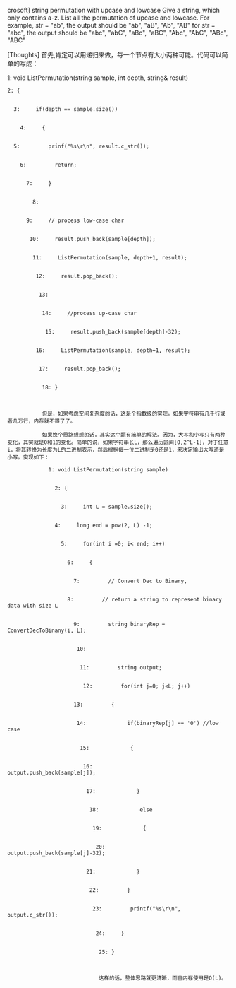 crosoft] string permutation with upcase and lowcase
Give a string, which only contains a-z. List all the permutation of upcase and lowcase.
For example, str = "ab",  the output should be
"ab", "aB", "Ab", "AB"
for str = "abc", the output should be
"abc", "abC", "aBc", "aBC", "Abc", "AbC", "ABc", "ABC"

[Thoughts]
首先,肯定可以用递归来做，每一个节点有大小两种可能。代码可以简单的写成：

  1: void ListPermutation(string sample, int depth, string& result)


    2: {


      3:     if(depth == sample.size())


        4:     {


	  5:         prinf("%s\r\n", result.c_str());


	    6:         return;


	      7:     }


	        8:     


		  9:     // process low-case char


		   10:     result.push_back(sample[depth]);


		    11:     ListPermutation(sample, depth+1, result);


		     12:     result.pop_back();


		      13:     


		       14:     //process up-case char


		        15:     result.push_back(sample[depth]-32);


			 16:     ListPermutation(sample, depth+1, result);


			  17:     result.pop_back();


			   18: }



			   但是，如果考虑空间复杂度的话，这是个指数级的实现。如果字符串有几千行或者几万行，内存就不得了了。

			   如果换个思路想想的话，其实这个题有简单的解法。因为，大写和小写只有两种变化，其实就是0和1的变化。简单的说，如果字符串长L，那么遍历区间[0,2^L-1]，对于任意i，将其转换为长度为L的二进制表示，然后根据每一位二进制是0还是1，来决定输出大写还是小写。实现如下：

			     1: void ListPermutation(string sample)


			       2: {


			         3:     int L = sample.size();


				   4:     long end = pow(2, L) -1;


				     5:     for(int i =0; i< end; i++)


				       6:     {


				         7:         // Convert Dec to Binary, 


					   8:         // return a string to represent binary data with size L


					     9:         string binaryRep = ConvertDecToBinany(i, L);


					      10:         


					       11:         string output;


					        12:         for(int j=0; j<L; j++)


						 13:         {


						  14:             if(binaryRep[j] == '0') //low case


						   15:             {


						    16:                 output.push_back(sample[j]);


						     17:             }


						      18:             else


						       19:             {


						        20:                 output.push_back(sample[j]-32);


							 21:             }        


							  22:         }


							   23:         printf("%s\r\n", output.c_str());


							    24:     }


							     25: }



							     这样的话，整体思路就更清晰，而且内存使用是O(L)。
